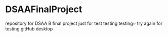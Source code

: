 # DSAAFinalProject
repository for DSAA B final project
just for test
testing
testing~
try again for testing gitHub desktop
